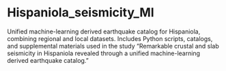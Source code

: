 # Hispaniola_seismicity_Ml
Unified machine-learning derived earthquake catalog for Hispaniola, combining regional and local datasets. Includes Python scripts, catalogs, and supplemental materials used in the study “Remarkable crustal and slab seismicity in Hispaniola revealed through a unified machine-learning derived earthquake catalog.”
